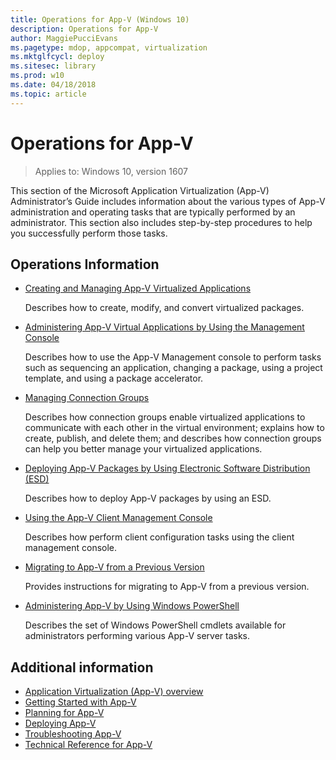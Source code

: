 ```yaml
---
title: Operations for App-V (Windows 10)
description: Operations for App-V
author: MaggiePucciEvans
ms.pagetype: mdop, appcompat, virtualization
ms.mktglfcycl: deploy
ms.sitesec: library
ms.prod: w10
ms.date: 04/18/2018
ms.topic: article
---
```

# Operations for App-V

>Applies to: Windows 10, version 1607

This section of the Microsoft Application Virtualization (App-V) Administrator’s Guide includes information about the various types of App-V administration and operating tasks that are typically performed by an administrator. This section also includes step-by-step procedures to help you successfully perform those tasks.

## Operations Information

- [Creating and Managing App-V Virtualized Applications](appv-creating-and-managing-virtualized-applications.md)

    Describes how to create, modify, and convert virtualized packages.
- [Administering App-V Virtual Applications by Using the Management Console](appv-administering-virtual-applications-with-the-management-console.md)

    Describes how to use the App-V Management console to perform tasks such as sequencing an application, changing a package, using a project template, and using a package accelerator.
- [Managing Connection Groups](appv-managing-connection-groups.md)

    Describes how connection groups enable virtualized applications to communicate with each other in the virtual environment; explains how to create, publish, and delete them; and describes how connection groups can help you better manage your virtualized applications.
- [Deploying App-V Packages by Using Electronic Software Distribution (ESD)](appv-deploying-packages-with-electronic-software-distribution-solutions.md)

    Describes how to deploy App-V packages by using an ESD.
- [Using the App-V Client Management Console](appv-using-the-client-management-console.md)

    Describes how perform client configuration tasks using the client management console.
- [Migrating to App-V from a Previous Version](appv-migrating-to-appv-from-a-previous-version.md)

    Provides instructions for migrating to App-V from a previous version.
- [Administering App-V by Using Windows PowerShell](appv-administering-appv-with-powershell.md)

    Describes the set of Windows PowerShell cmdlets available for administrators performing various App-V server tasks.

## Additional information

- [Application Virtualization (App-V) overview](appv-for-windows.md)
- [Getting Started with App-V](appv-getting-started.md)
- [Planning for App-V](appv-planning-for-appv.md)
- [Deploying App-V](appv-deploying-appv.md)
- [Troubleshooting App-V](appv-troubleshooting.md)
- [Technical Reference for App-V](appv-technical-reference.md)



